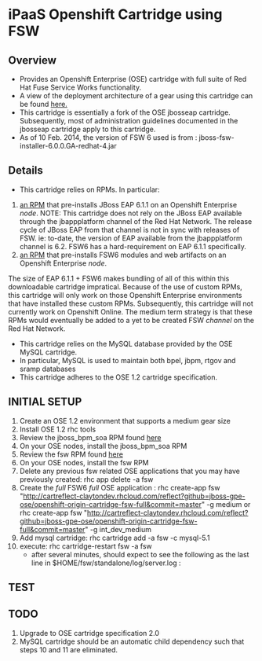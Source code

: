 iPaaS Openshift Cartridge using FSW
==============================

Overview
--------
* Provides an Openshift Enterprise (OSE) cartridge with full suite of Red Hat Fuse Service Works functionality.  
* A view of the deployment architecture of a gear using this cartridge can be found [here.](https://raw.github.com/jboss-gpe-ose/openshift-origin-cartridge-fsw-full/master/doc/images/bpmPaaS-standalone-deployment-architecture.png)
* This cartridge is essentially a fork of the OSE jbosseap cartridge.
  Subsequently, most of administration guidelines documented in the jbosseap cartridge apply to this cartridge.
* As of 10 Feb. 2014, the version of FSW 6 used is from :  jboss-fsw-installer-6.0.0.GA-redhat-4.jar


Details
-------
* This cartridge relies on RPMs.  In particular:

1. [an RPM](https://github.com/jboss-gpe-ose/jboss_bpm_soa_rpmbuild) that pre-installs JBoss EAP 6.1.1 on an Openshift Enterprise _node_.  NOTE:  This cartridge does not rely on the JBoss EAP available through the jbappplatform channel of the Red Hat Network.  The release cycle of JBoss EAP from that channel is not in sync with releases of FSW.  ie:  to-date, the version of EAP available from the jbappplatform channel is 6.2.  FSW6 has a hard-requirement on EAP 6.1.1 specifically.
2. [an RPM](https://github.com/jboss-gpe-ose/fsw_rpmbuild)  that pre-installs FSW6 modules and web artifacts on an Openshift Enterprise _node_.


The size of EAP 6.1.1 + FSW6  makes bundling of all of this within this downloadable cartridge impratical.  Because of the use of custom RPMs, this cartridge will only work on those Openshift Enterprise environments that have installed these custom RPMs.  Subsequently, this cartridge will not currently work on Openshift Online.  The medium term strategy is that these RPMs would eventually be added to a yet to be created FSW _channel_ on the Red Hat Network.

* This cartridge relies on the MySQL database provided by the OSE MySQL cartridge.
* In particular, MySQL is used to maintain both bpel, jbpm, rtgov and sramp databases
* This cartridge adheres to the OSE 1.2 cartridge specification.

  

INITIAL SETUP          
--------------------
1.  Create an OSE 1.2 environment that supports a medium gear size
2.  Install OSE 1.2 rhc tools
3.  Review the jboss_bpm_soa RPM found [here](https://github.com/jboss-gpe-ose/jboss_bpm_soa_rpmbuild)
4.  On your OSE nodes, install the jboss_bpm_soa RPM    
5.  Review the fsw RPM found [here](https://github.com/jboss-gpe-ose/fsw_rpmbuild)
7.  On your OSE nodes, install the fsw RPM    
8.  Delete any previous fsw related OSE applications that you may have previously created:
      rhc app delete -a fsw
9.  Create the *full* FSW6 *full* OSE application :
      rhc create-app fsw "http://cartreflect-claytondev.rhcloud.com/reflect?github=jboss-gpe-ose/openshift-origin-cartridge-fsw-full&commit=master" -g medium
            or
      rhc create-app fsw "http://cartreflect-claytondev.rhcloud.com/reflect?github=jboss-gpe-ose/openshift-origin-cartridge-fsw-full&commit=master" -g int_dev_medium
10. Add mysql cartridge:
      rhc cartridge add -a fsw -c mysql-5.1
11. execute:   rhc cartridge-restart fsw -a fsw
    - after several minutes, should expect to see the following as the last line in $HOME/fsw/standalone/log/server.log :



TEST
--------------------
    
    
TODO
----
1)  Upgrade to OSE cartridge specification 2.0
2)  MySQL cartridge should be an automatic child dependency such that steps 10 and 11 are eliminated.
